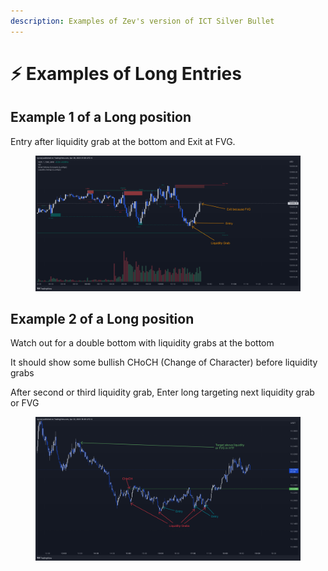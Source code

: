 ```yaml
---
description: Examples of Zev's version of ICT Silver Bullet
---
```


# ⚡ Examples of Long Entries

## Example 1 of a Long position

Entry after liquidity grab at the bottom and Exit at FVG.

<figure><img src="../../.gitbook/assets/image (2).png" alt=""><figcaption></figcaption></figure>

## Example 2 of a Long position

Watch out for a double bottom with liquidity grabs at the bottom

It should show some bullish CHoCH (Change of Character) before liquidity grabs

After second or third liquidity grab, Enter long targeting next liquidity grab or FVG

<figure><img src="../../.gitbook/assets/image (11) (1).png" alt=""><figcaption></figcaption></figure>

